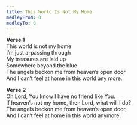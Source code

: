```yaml
---
title: This World Is Not My Home
medleyFrom: 0
medleyTo: 0
---
```


**Verse 1**  
This world is not my home  
I’m just a-passing through  
My treasures are laid up  
Somewhere beyond the blue  
The angels beckon me from heaven’s open door  
And I can’t feel at home in this world any more.

**Verse 2**  
Oh Lord, You know I have no friend like You.  
If heaven’s not my home, then Lord, what will I do?  
The angels beckon me from heaven’s open door,  
And I can’t feel at home in this world anymore.
